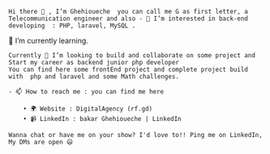 	Hi there 👋 , I’m Ghehioueche  you can call me G as first letter, a Telecommunication engineer and also - 👀 I’m interested in back-end developing  : PHP, laravel, MySQL .
🌱 I’m currently learning. 
	
	Currently 💞️ I’m looking to build and collaborate on some project and Start my career as backend junior php developer 
	You can find here some frontEnd project and complete project build with  php and laravel and some Math challenges.
	 
	- 📫 How to reach me : you can find me here 
	 
		• 🌍 Website : DigitalAgency (rf.gd)
		• 📹 LinkedIn : bakar Ghehioueche | LinkedIn

	Wanna chat or have me on your show? I'd love to!! Ping me on LinkedIn, My DMs are open 😃

